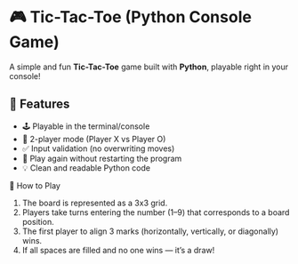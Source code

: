 # 🎮 Tic-Tac-Toe (Python Console Game)

A simple and fun **Tic-Tac-Toe** game built with **Python**, playable right in your console! 

## 🧩 Features

- 🕹️ Playable in the terminal/console  
- 👥 2-player mode (Player X vs Player O)  
- ✅ Input validation (no overwriting moves)  
- 🔁 Play again without restarting the program  
- 💡 Clean and readable Python code  

🧠 How to Play

  1. The board is represented as a 3x3 grid.
  2. Players take turns entering the number (1–9) that corresponds to a board position.
  3. The first player to align 3 marks (horizontally, vertically, or diagonally) wins.
  4. If all spaces are filled and no one wins — it’s a draw!
